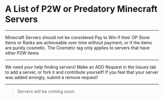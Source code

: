 # A List of P2W or Predatory Minecraft Servers
***
Minecraft Servers should not be considered Pay to Win if their OP Store Items or Ranks are acheveable over time without payment, or if the items are purely cosmetic. The Cosmetic tag only applies to servers that have other P2W Items
***
We need your help finding servers! Make an ADD Request in the Issues tab to add a server, or fork it and contribute yourself! 
If you feel that your server was added wrongly, submit a remove request!
***

> Servers will be coming soon.
